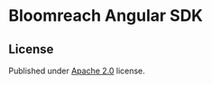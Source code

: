 # Bloomreach Angular SDK

## License
Published under [Apache 2.0](http://www.apache.org/licenses/LICENSE-2.0) license.
